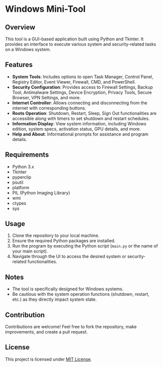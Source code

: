 # Windows Mini-Tool

## Overview
This tool is a GUI-based application built using Python and Tkinter. It provides an interface to execute various system and security-related tasks on a Windows system.

## Features
- **System Tools**: Includes options to open Task Manager, Control Panel, Registry Editor, Event Viewer, Firewall, CMD, and PowerShell.
- **Security Configuration**: Provides access to Firewall Settings, Backup Tool, Antimalware Settings, Device Encryption, Privacy Tools, Secure Browser, VPN Settings, and more.
- **Internet Controller**: Allows connecting and disconnecting from the internet with corresponding buttons.
- **Roots Operation**: Shutdown, Restart, Sleep, Sign Out functionalities are accessible along with timers to set shutdown and restart schedules.
- **Information Display**: View system information, including Windows edition, system specs, activation status, GPU details, and more.
- **Help and About**: Informational prompts for assistance and program details.

## Requirements
- Python 3.x
- Tkinter
- pyperclip
- psutil
- platform
- PIL (Python Imaging Library)
- wmi
- ctypes
- sys

## Usage
1. Clone the repository to your local machine.
2. Ensure the required Python packages are installed.
3. Run the program by executing the Python script (`main.py` or the name of your main script).
4. Navigate through the UI to access the desired system or security-related functionalities.

## Notes
- The tool is specifically designed for Windows systems.
- Be cautious with the system operation functions (shutdown, restart, etc.) as they directly impact system state.

## Contribution
Contributions are welcome! Feel free to fork the repository, make improvements, and create a pull request.

## License
This project is licensed under [MIT License](https://github.com/Mf-malaak/Windows-Mini-Tool-WMT/blob/main/LICENSE).



